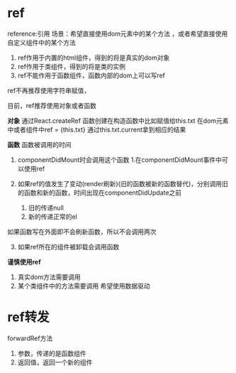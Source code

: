 # ref

reference:引用
场景：希望直接使用dom元素中的某个方法 ，或者希望直接使用自定义组件中的某个方法
1. ref作用于内置的html组件，得到的将是真实的dom对象
2. ref作用于类组件，得到的将是类的实例
3. ref不能作用于函数组件，函数内部的dom上可以写ref

ref不再推荐使用字符串赋值，

目前，ref推荐使用对象或者函数

**对象**
通过React.createRef 函数创建在构造函数中比如赋值给this.txt
在dom元素中或者组件中ref = {this.txt}       通过this.txt.current拿到相应的结果


**函数**
函数被调用的时间
1. componentDidMount时会调用这个函数
    1.在componentDidMount事件中可以使用ref

2. 如果ref的值发生了变动(render刷新)(旧的函数被新的函数替代)，分别调用旧的函数和新的函数，时间出现在componentDidUpdate之前
    1. 旧的传递null
    2. 新的传递正常的el

如果函数写在外面即不会刷新函数，所以不会调用两次

3. 如果ref所在的组件被卸载会调用函数

**谨慎使用ref**

1. 真实dom方法需要调用
2. 某个类组件中的方法需要调用
希望使用数据驱动



# ref转发

forwardRef方法 
1. 参数，传递的是函数组件
2. 返回值，返回一个新的组件

